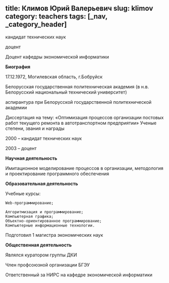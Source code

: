title: Климов Юрий Валерьевич
slug: klimov
category: teachers
tags: [_nav, _category_header]
---

кандидат технических наук

доцент

Доцент кафедры экономической информатики

__Биография__

17.12.1972, Могилевская область, г.Бобруйск

Белорусская государственная политехническая академия (в н.в. Белорусский национальный технический университет)

аспирантура при Белорусской государственной политехнической академии

Диссертация на тему: «Оптимизация процессов организации постовых работ текущего ремонта в автотранспортном предприятии»
Ученые степени, звания и награды

2000 – кандидат технических наук

2003 – доцент

__Научная деятельность__

Имитационное моделирование процессов в организации, методология и проектирование программного обеспечения

__Образовательная деятельность__

Учебные курсы:

    Web-программирование;

    Алгоритмизация и программирование;
    Компьютерная графика;
    Объектно-ориентированное программирование;
    Компьютерные информационные технологии.

Подготовил 1 магистра экономических наук


__Общественная деятельность__

Являлся куратором группы ДКИ

Член профсоюзной организации БГЭУ

Ответственный за НИРС на кафедре экономической информатики
